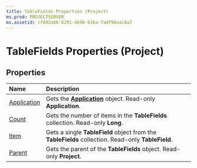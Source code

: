 ```yaml
---
title: TableFields Properties (Project)
ms.prod: PROJECTSERVER
ms.assetid: cf602ab6-8291-4b90-b3ba-7adf96eac8a7
---
```



# TableFields Properties (Project)

## Properties



|**Name**|**Description**|
|:-----|:-----|
|[Application](tablefields-application-property-project.md)|Gets the  **[Application](application-object-project.md)** object. Read-only **Application**.|
|[Count](tablefields-count-property-project.md)|Gets the number of items in the  **TableFields** collection. Read-only **Long**.|
|[Item](tablefields-item-property-project.md)|Gets a single  **TableField** object from the **TableFields** collection. Read-only **TableField**.|
|[Parent](tablefields-parent-property-project.md)|Gets the parent of the  **TableFields** object. Read-only **Project**.|

